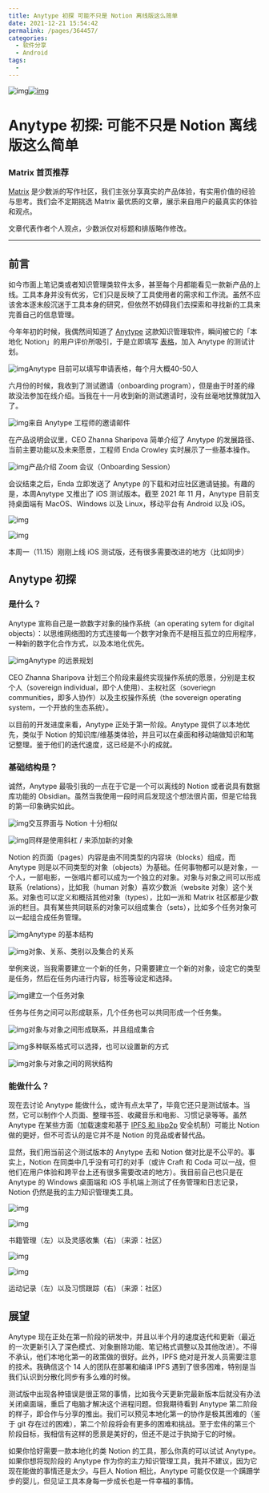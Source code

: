 ```yaml
---
title: Anytype 初探 可能不只是 Notion 离线版这么简单
date: 2021-12-21 15:54:42
permalink: /pages/364457/
categories:
  - 软件分享
  - Android
tags:
  - 
---
```


![img](https://cdn.sspai.com/2021/11/19/cf3695b4c67d4b7a1697fd1583ce663f.png?imageMogr2/auto-orient/quality/95/thumbnail/!1420x708r/gravity/Center/crop/1420x708/interlace/1)[![img](https://cdn.sspai.com//2020/07/15/03489f13d747077eafb9f844d842ed53.png)](javascript:;)

# Anytype 初探: 可能不只是 Notion 离线版这么简单

### **Matrix 首页推荐**

[Matrix](https://sspai.com/matrix) 是少数派的写作社区，我们主张分享真实的产品体验，有实用价值的经验与思考。我们会不定期挑选 Matrix 最优质的文章，展示来自用户的最真实的体验和观点。

文章代表作者个人观点，少数派仅对标题和排版略作修改。

------

## 前言

如今市面上笔记类或者知识管理类软件太多，甚至每个月都能看见一款新产品的上线。工具本身并没有优劣，它们只是反映了工具使用者的需求和工作流。虽然不应该舍本逐末般沉迷于工具本身的研究，但依然不妨碍我们去探索和寻找新的工具来完善自己的信息管理。

今年年初的时候，我偶然间知道了 [Anytype](https://anytype.io/en) 这款知识管理软件，瞬间被它的「本地化 Notion」的用户评价所吸引，于是立即填写 [表格](https://anytype.typeform.com/early-access?typeform-source=www.reddit.com)，加入 Anytype 的测试计划。

![img](https://cdn.sspai.com/2021/11/19/644e5437c1da8e4ffd052677459cce6f.png?imageView2/2/w/1120/q/90/interlace/1/ignore-error/1)Anytype 目前可以填写申请表格，每个月大概40-50人

六月份的时候，我收到了测试邀请（onboarding program），但是由于时差的缘故没法参加在线介绍。当我在十一月收到新的测试邀请时，没有丝毫地犹豫就加入了。

![img](https://cdn.sspai.com/2021/11/19/a871b9310ebd6b9ecfb416d77795155b.png?imageView2/2/w/1120/q/90/interlace/1/ignore-error/1)来自 Anytype 工程师的邀请邮件

在产品说明会议里，CEO Zhanna Sharipova 简单介绍了 Anytype 的发展路径、当前主要功能以及未来愿景，工程师 Enda Crowley 实时展示了一些基本操作。

![img](https://cdn.sspai.com/2021/11/19/2e83042dcc530b36e87f1d1fb64d2ab8.png?imageView2/2/w/1120/q/90/interlace/1/ignore-error/1)产品介绍 Zoom 会议（Onboarding Session）

会议结束之后，Enda 立即发送了 Anytype 的下载和对应社区邀请链接。有趣的是，本周Anytype 又推出了 iOS 测试版本。截至 2021 年 11 月，Anytype 目前支持桌面端有 MacOS、Windows 以及 Linux，移动平台有 Android 以及 iOS。

![img](https://cdn.sspai.com/2021/11/20/39fa4f0132cc2f5167130f60f306200a.png?imageView2/2/w/1120/q/90/interlace/1/ignore-error/1)

![img](https://cdn.sspai.com/2021/11/20/1a27c6b4e7812a1ae8d9d13caf9dde8a.png?imageView2/2/w/1120/q/90/interlace/1/ignore-error/1)

本周一（11.15）刚刚上线 iOS 测试版，还有很多需要改进的地方（比如同步）

## Anytype 初探

### 是什么？

Anytype 宣称自己是一款数字对象的操作系统（an operating sytem for digital objects）：以思维网络图的方式连接每一个数字对象而不是相互孤立的应用程序，一种新的数字化合作方式，以及本地化优先。

![img](https://cdn.sspai.com/2021/11/19/c04dd738259a7fa95c01a8a5235efdce.png?imageView2/2/w/1120/q/90/interlace/1/ignore-error/1)Anytype 的远景规划

CEO Zhanna Sharipova 计划三个阶段来最终实现操作系统的愿景，分别是主权个人（sovereign individual，即个人使用）、主权社区（soveriegn communities，即多人协作）以及主权操作系统（the sovereign operating system，一个开放的生态系统）。

以目前的开发进度来看，Anytype 正处于第一阶段。Anytype 提供了以本地优先，类似于 Notion 的知识库/维基类体验，并且可以在桌面和移动端做知识和笔记整理。鉴于他们的迭代速度，这已经是不小的成就。

### 基础结构是？

诚然，Anytype 最吸引我的一点在于它是一个可以离线的 Notion 或者说具有数据库功能的 Obsidian。虽然当我使用一段时间后发现这个想法很片面，但是它给我的第一印象确实如此。

![img](https://cdn.sspai.com/2021/11/19/0f695b8a382b9ad1881876586867bc12.png?imageView2/2/w/1120/q/90/interlace/1/ignore-error/1)交互界面与 Notion 十分相似

![img](https://cdn.sspai.com/2021/11/19/eb38503c65d1c58e2425809b3beafa9f.gif)同样是使用斜杠 / 来添加新的对象

Notion 的页面（pages）内容是由不同类型的内容块（blocks）组成，而 Anytype 则是以不同类型的对象（objects）为基础。任何事物都可以是对象，一个人，一部电影，一张唱片都可以成为一个独立的对象。对象与对象之间可以形成联系（relations），比如我（human 对象）喜欢少数派（website 对象）这个关系。对象也可以定义和概括其他对象（types），比如一派和 Matrix 社区都是少数派的栏目。具有某些共同联系的对象可以组成集合（sets），比如多个任务对象可以一起组合成任务管理。

![img](https://cdn.sspai.com/2021/11/19/3a5e5800f73bf8fa8023a13b7180ef2f.png?imageView2/2/w/1120/q/90/interlace/1/ignore-error/1)Anytype 的基本结构

![img](https://cdn.sspai.com/2021/11/19/c2f168b4036808b06fae42c41b0669cd.gif)对象、关系、类别以及集合的关系

举例来说，当我需要建立一个新的任务，只需要建立一个新的对象，设定它的类型是任务，然后在任务内进行内容，标签等设定和选择。

![img](https://cdn.sspai.com/2021/11/19/afdeec7ca05171433a58dbceaac3fdb7.gif)建立一个任务对象

任务与任务之间可以形成联系，几个任务也可以共同形成一个任务集。

![img](https://cdn.sspai.com/2021/11/19/2b81534f15c0f5aa4c7a26fe2a717481.png?imageView2/2/w/1120/q/90/interlace/1/ignore-error/1)对象与对象之间形成联系，并且组成集合

![img](https://cdn.sspai.com/2021/11/19/b2a78250116109a794aa4e115fe83cba.gif)多种联系格式可以选择，也可以设置新的方式

![img](https://cdn.sspai.com/2021/11/19/532d1b5c92ae72d8a354b220954ea224.png?imageView2/2/w/1120/q/90/interlace/1/ignore-error/1)对象与对象之间的网状结构

### 能做什么？

现在去讨论 Anytype 能做什么，或许有点太早了，毕竟它还只是测试版本。当然，它可以制作个人页面、整理书签、收藏音乐和电影、习惯记录等等。虽然 Anytype 在某些方面（加载速度和基于 [IPFS 和 libp2p](https://github.com/textileio) 安全机制）可能比 Notion 做的更好，但不可否认的是它并不是 Notion 的竞品或者替代品。

显然，我们用当前这个测试版本的 Anytype 去和 Notion 做对比是不公平的。事实上，Notion 在同类中几乎没有可打的对手（或许 Craft 和 Coda 可以一战，但他们在用户体验和跨平台上还有很多需要改进的地方）。我目前自己也只是在 Anytype 的 Windows 桌面端和 iOS 手机端上测试了任务管理和日志记录，Notion 仍然是我的主力知识管理类工具。

![img](https://cdn.sspai.com/2021/11/19/30201d94195375f4b8526fb5299d3e84.jpeg?imageView2/2/w/1120/q/90/interlace/1/ignore-error/1)

![img](https://cdn.sspai.com/2021/11/19/16b180eb97e699f4364c0c97bca76dfd.jpeg?imageView2/2/w/1120/q/90/interlace/1/ignore-error/1)

书籍管理（左）以及灵感收集（右）（来源：社区）

![img](https://cdn.sspai.com/2021/11/19/637c6b26bba21e769b07dbf52284f0a2.jpeg?imageView2/2/w/1120/q/90/interlace/1/ignore-error/1)

![img](https://cdn.sspai.com/2021/11/19/1cf4359d0a46828f9de2c9eca92b2a6c.png?imageView2/2/w/1120/q/90/interlace/1/ignore-error/1)

运动记录（左）以及习惯跟踪（右）（来源：社区）

## 展望

Anytype 现在正处在第一阶段的研发中，并且以半个月的速度迭代和更新（最近的一次更新引入了深色模式、对象删除功能、笔记格式调整以及其他改进）。不得不承认，他们本地化第一的政策做的很好。此外，IPFS 绝对是开发人员需要注意的技术。我确信这个 14 人的团队在部署和编译 IPFS 遇到了很多困难，特别是当我们认识到分散化同步有多么难的时候。

测试版中出现各种错误是很正常的事情，比如我今天更新完最新版本后就没有办法关闭桌面端，重启了电脑才解决这个进程问题。但我期待看到 Anytype 第二阶段的样子，即合作与分享的推出。我们可以预见本地化第一的协作是极其困难的（鉴于 git 存在过的困难），第二个阶段将会有更多的困难和挑战。至于宏伟的第三个阶段目标，我相信有这样的愿景是美好的，但还不是过于执拗于它的时候。

如果你恰好需要一款本地化的类 Notion 的工具，那么你真的可以试试 Anytype。如果你想将现阶段的 Anytype 作为你的主力知识管理工具，我并不建议，因为它现在能做的事情还是太少。与巨人 Notion 相比，Anytype 可能仅仅是一个蹒跚学步的婴儿，但见证工具本身每一步成长也是一件幸福的事情。